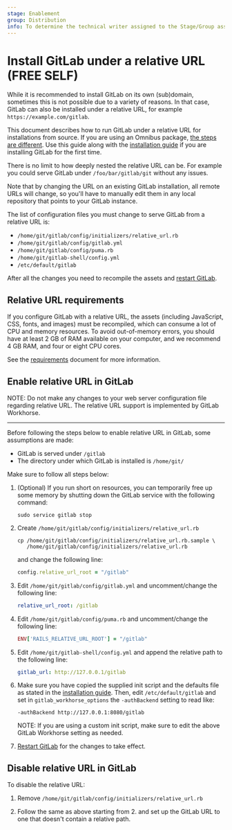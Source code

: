 ```yaml
---
stage: Enablement
group: Distribution
info: To determine the technical writer assigned to the Stage/Group associated with this page, see https://about.gitlab.com/handbook/engineering/ux/technical-writing/#assignments
---
```


# Install GitLab under a relative URL **(FREE SELF)**

While it is recommended to install GitLab on its own (sub)domain, sometimes
this is not possible due to a variety of reasons. In that case, GitLab can also
be installed under a relative URL, for example `https://example.com/gitlab`.

This document describes how to run GitLab under a relative URL for installations
from source. If you are using an Omnibus package,
[the steps are different](https://docs.gitlab.com/omnibus/settings/configuration.html#configuring-a-relative-url-for-gitlab). Use this guide along with the
[installation guide](installation.md) if you are installing GitLab for the
first time.

There is no limit to how deeply nested the relative URL can be. For example you
could serve GitLab under `/foo/bar/gitlab/git` without any issues.

Note that by changing the URL on an existing GitLab installation, all remote
URLs will change, so you'll have to manually edit them in any local repository
that points to your GitLab instance.

The list of configuration files you must change to serve GitLab from a
relative URL is:

- `/home/git/gitlab/config/initializers/relative_url.rb`
- `/home/git/gitlab/config/gitlab.yml`
- `/home/git/gitlab/config/puma.rb`
- `/home/git/gitlab-shell/config.yml`
- `/etc/default/gitlab`

After all the changes you need to recompile the assets and [restart GitLab](../administration/restart_gitlab.md#installations-from-source).

## Relative URL requirements

If you configure GitLab with a relative URL, the assets (including JavaScript,
CSS, fonts, and images) must be recompiled, which can consume a lot of CPU and
memory resources. To avoid out-of-memory errors, you should have at least 2 GB
of RAM available on your computer, and we recommend 4 GB RAM, and four or eight
CPU cores.

See the [requirements](requirements.md) document for more information.

## Enable relative URL in GitLab

NOTE:
Do not make any changes to your web server configuration file regarding
relative URL. The relative URL support is implemented by GitLab Workhorse.

---

Before following the steps below to enable relative URL in GitLab, some
assumptions are made:

- GitLab is served under `/gitlab`
- The directory under which GitLab is installed is `/home/git/`

Make sure to follow all steps below:

1. (Optional) If you run short on resources, you can temporarily free up some
   memory by shutting down the GitLab service with the following command:

   ```shell
   sudo service gitlab stop
   ```

1. Create `/home/git/gitlab/config/initializers/relative_url.rb`

   ```shell
   cp /home/git/gitlab/config/initializers/relative_url.rb.sample \
      /home/git/gitlab/config/initializers/relative_url.rb
   ```

   and change the following line:

   ```ruby
   config.relative_url_root = "/gitlab"
   ```

1. Edit `/home/git/gitlab/config/gitlab.yml` and uncomment/change the
   following line:

   ```yaml
   relative_url_root: /gitlab
   ```

1. Edit `/home/git/gitlab/config/puma.rb` and uncomment/change the
   following line:

   ```ruby
   ENV['RAILS_RELATIVE_URL_ROOT'] = "/gitlab"
   ```

1. Edit `/home/git/gitlab-shell/config.yml` and append the relative path to
   the following line:

   ```yaml
   gitlab_url: http://127.0.0.1/gitlab
   ```

1. Make sure you have copied the supplied init script and the defaults file
   as stated in the [installation guide](installation.md#install-init-script).
   Then, edit `/etc/default/gitlab` and set in `gitlab_workhorse_options` the
   `-authBackend` setting to read like:

   ```shell
   -authBackend http://127.0.0.1:8080/gitlab
   ```

   NOTE:
   If you are using a custom init script, make sure to edit the above
   GitLab Workhorse setting as needed.

1. [Restart GitLab](../administration/restart_gitlab.md#installations-from-source) for the changes to take effect.

## Disable relative URL in GitLab

To disable the relative URL:

1. Remove `/home/git/gitlab/config/initializers/relative_url.rb`

1. Follow the same as above starting from 2. and set up the
    GitLab URL to one that doesn't contain a relative path.

<!-- ## Troubleshooting

Include any troubleshooting steps that you can foresee. If you know beforehand what issues
one might have when setting this up, or when something is changed, or on upgrading, it's
important to describe those, too. Think of things that may go wrong and include them here.
This is important to minimize requests for support, and to avoid doc comments with
questions that you know someone might ask.

Each scenario can be a third-level heading, e.g. `### Getting error message X`.
If you have none to add when creating a doc, leave this section in place
but commented out to help encourage others to add to it in the future. -->
